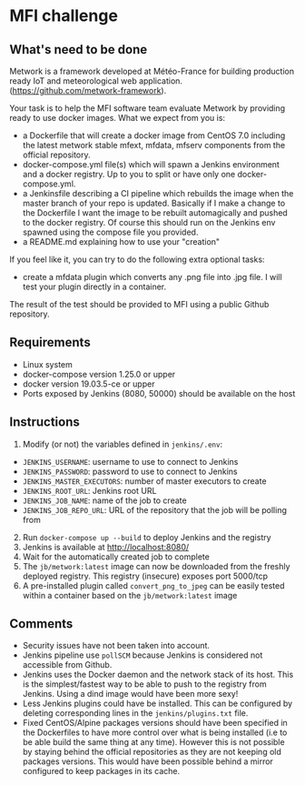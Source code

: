 # MFI challenge

## What's need to be done

Metwork is a framework developed at Météo-France for building production ready
IoT and meteorological web application. (https://github.com/metwork-framework).

Your task is to help the MFI software team evaluate Metwork by providing ready
to use docker images. What we expect from you is:

* a Dockerfile that will create a docker image from CentOS 7.0 including the
latest metwork stable mfext, mfdata, mfserv components from the official
repository.
* docker-compose.yml file(s) which will spawn a Jenkins environment and a
docker registry. Up to you to split or have only one docker-compose.yml.
* a Jenkinsfile describing a CI pipeline which rebuilds the image when the
master branch of your repo is updated. Basically if I make a change to the
Dockerfile I want the image to be rebuilt automagically and pushed to the
docker registry. Of course this should run on the Jenkins env spawned using the
compose file you provided.
* a README.md explaining how to use your "creation"

If you feel like it, you can try to do the following extra optional tasks:

* create a mfdata plugin which converts any .png file into .jpg file. I will
test your plugin directly in a container.

The result of the test should be provided to MFI using a public Github
repository.

## Requirements

* Linux system
* docker-compose version 1.25.0 or upper
* docker version 19.03.5-ce or upper
* Ports exposed by Jenkins (8080, 50000) should be available on the host

## Instructions

1. Modify (or not) the variables defined in `jenkins/.env`:
  * `JENKINS_USERNAME`: username to use to connect to Jenkins
  * `JENKINS_PASSWORD`: password to use to connect to Jenkins
  * `JENKINS_MASTER_EXECUTORS`: number of master executors to create
  * `JENKINS_ROOT_URL`: Jenkins root URL
  * `JENKINS_JOB_NAME`: name of the job to create
  * `JENKINS_JOB_REPO_URL`: URL of the repository that the job will be polling
  from

2. Run `docker-compose up --build` to deploy Jenkins and the registry
3. Jenkins is available at [http://localhost:8080/](http://localhost:8080/)
4. Wait for the automatically created job to complete
5. The `jb/metwork:latest` image can now be downloaded from the freshly
deployed registry. This registry (insecure) exposes port 5000/tcp
6. A pre-installed plugin called `convert_png_to_jpeg` can be easily tested
within a container based on the `jb/metwork:latest` image

## Comments

- Security issues have not been taken into account.
- Jenkins pipeline use `pollSCM` because Jenkins is considered not accessible
from Github.
- Jenkins uses the Docker daemon and the network stack of its host. This is the
simplest/fastest way to be able to push to the registry from Jenkins. Using a
dind image would have been more sexy!
- Less Jenkins plugins could have be installed. This can be configured by
deleting corresponding lines in the `jenkins/plugins.txt` file.
- Fixed CentOS/Alpine packages versions should have been specified in the
Dockerfiles to have more control over what is being installed (i.e to be able
build the same thing at any time). However this is not possible by staying
behind the official repositories as they are not keeping old packages versions.
This would have been possible behind a mirror configured to keep packages in
its cache.
